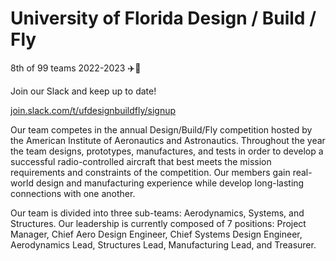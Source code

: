 # University of Florida Design / Build / Fly

8th of 99 teams 2022-2023 ✈️🏅

Join our Slack and keep up to date!

[join.slack.com/t/ufdesignbuildfly/signup](https://join.slack.com/t/ufdesignbuildfly/signup)

Our team competes in the annual Design/Build/Fly competition hosted by the American Institute of Aeronautics and Astronautics. Throughout the year the team designs, prototypes, manufactures, and tests in order to develop a successful radio-controlled aircraft that best meets the mission requirements and constraints of the competition. Our members gain real-world design and manufacturing experience while develop long-lasting connections with one another.

Our team is divided into three sub-teams: Aerodynamics, Systems, and Structures.
Our leadership is currently composed of 7 positions: Project Manager, Chief Aero Design Engineer, Chief Systems Design Engineer, Aerodynamics Lead, Structures Lead, Manufacturing Lead, and Treasurer.
